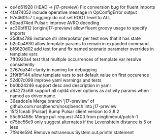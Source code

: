 - ce4d61928 (HEAD -> j17-preview) Fix conversion bug for fluent imports
- 4faf74052 include operative message in OpConfigError output
- 97e4601c7 Logging: do not set ROOT level to ALL
- 60bad74ed Pulsar: improve AVRO decoding
- ac30bf812 (origin/j17-preview) allow fluent groovy usage to specify imports
- 35dfa4786 instance str interpolator per test now that it has state
- b2c0a4930 allow template params to remain in expanded command
- b16620d02 add test for and fix named scenario parameter overrides in template vars
- 7ff0920a4 test that multiple occurrences of template var resolve consistently
- 2767da34f clarity in naming for debugging
- 2f9f8f144 allow template vars to set default value on first occurence
- 52d07c099 improve yaml warnings and tests
- bb0b24246 support desc and description in yaml
- a94273c68 support all cqld4 driver options as activity params when named as driver.name.
- 36eadce1e Merge branch 'j17-preview' of github.com:nosqlbench/nosqlbench into j17-preview
- 15f21ceab [Pulsar] Bump Pulsar client version to 2.8.2
- 55c90498c Merge pull request #403 from pingtimeout/patch-1
- d75bc56e9 only suggest alternates if the Levenshtein distance is 5 or less
- 7f9d8e594 Remove extraneous System.out.println statement

